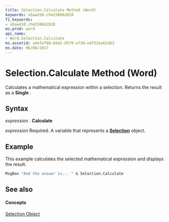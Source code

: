 ```yaml
---
title: Selection.Calculate Method (Word)
keywords: vbawd10.chm158662828
f1_keywords:
- vbawd10.chm158662828
ms.prod: word
api_name:
- Word.Selection.Calculate
ms.assetid: a4e7ef08-8442-0579-e738-e4f53ee62d62
ms.date: 06/08/2017
---
```



# Selection.Calculate Method (Word)

Calculates a mathematical expression within a selection. Returns the result as a  **Single** .


## Syntax

 _expression_ . **Calculate**

 _expression_ Required. A variable that represents a **[Selection](selection-object-word.md)** object.


## Example

This example calculates the selected mathematical expression and displays the result.


```vb
MsgBox "And the answer is... " & Selection.Calculate
```


## See also


#### Concepts


[Selection Object](selection-object-word.md)

